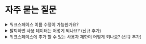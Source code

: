 # 자주 묻는 질문



<details>

<summary>워크스페이스 이름 수정이 가능한가요?</summary>

[워크스페이스 이름 수정이 가능한가요?](https://help.stibee.com/hc/ko/articles/6403647446415-%EC%9B%8C%ED%81%AC%EC%8A%A4%ED%8E%98%EC%9D%B4%EC%8A%A4-%EC%9D%B4%EB%A6%84-%EC%88%98%EC%A0%95%EC%9D%B4-%EA%B0%80%EB%8A%A5%ED%95%9C%EA%B0%80%EC%9A%94)

</details>

<details>

<summary>탈퇴하면 사용 데이터는 어떻게 되나요? (신규 추가)</summary>



</details>

<details>

<summary>워크스페이스에 추가 할 수 있는 사용자 제한이 어떻게 되나요? (신규 추가)</summary>



</details>
